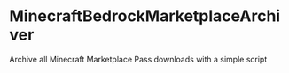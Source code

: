 # MinecraftBedrockMarketplaceArchiver
Archive all Minecraft Marketplace Pass downloads with a simple script
